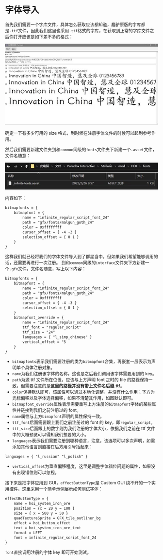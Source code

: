 # 字体导入

<script>
    redirect_github('visual/fonts.md')
</script>

首先我们需要一个字库文件，具体怎么获取应该都知道，蠢驴原版的字库都是`.ttf`文件，因此我们这里也采用`.ttf`格式的字库，在获取到正常的字库文件之后你打开应该是如下差不多的格式：

![img](fonts.assets/clip_image002.jpg)

确定一下有多少可用的 size 格式，到时候在注册字体文件的时候可以起到参考作用。

然后我们需要新建文件夹到和`common`同级的`fonts`文件夹下新建一个`.asset`文件，文件名随意：

![img](fonts.assets/clip_image001.jpg)

内容如下：

```pdx
bitmapfonts = {
    bitmapfont = {
        name = "infinite_regular_script_font_24"
        path = "gfx/fonts/malgun_goth_24"
        color = 0xffffffff
        cursor_offset = { -4 -3 }
        selection_offset = { 0 1 }
    }
}
```

这样我们就已经将我们的字体文件导入到了群星当中，但如果我们希望能够调用的话，还需要再进行一次注册。
到和`common`同级的`interface`文件夹下方新建一个`.gfx`文件，文件名随意，写上以下内容：

```pdx
bitmapfonts = {
    bitmapfont = {
        name = "infinite_regular_script_font_24"
        path = "gfx/fonts/malgun_goth_24"
        color = 0xffffffff
        cursor_offset = { -4 -3 }
        selection_offset = { 0 1 }
    }
    bitmapfont_override = {
        name = "infinite_regular_script_font_24"
        ttf_font = "regular_script"
        ttf_size = "24"
        languages = { "l_simp_chinese" }
        vertical_offset = "5
    }
}
```

-   `bitmapfonts`表示我们需要注册的类为`bitmapfont`合集，再嵌套一层表示为声明单个具体注册对象。
-   `name`为我们注册该字体的名称，这也是之后我们调用该字体需要用到的 key。
-   `path`为源 ttf 文件所在位置，应该与上方声明 font 之时的 file 的路径保持一致，但需要注意的是**这里的路径并没有带上文件名后缀.ttf**。
-   `color`保持默认即可，该属性可以通过本地化调整，并没有什么作用；下方为光标偏移以及字体选择偏移，如果不清楚其作用，如图默认即可。
-   `bitmapfont_override`属性表示需要重写上方注册的`bitmapfont`字体的某些属性并链接到我们之前注册过的 font。
-   `name`属性与上方`bimapfont`声明的属性保持一致。
-   `ttf_font`后面需要跟上我们之前注册过的 font 的 key，即`regular_script`。
-   `ttf_size`后面跟上的数字则为我们注册的字体大小，依据我们之前在 ttf 文件中的大概预览可以得知我们想要的大小。
-   `languages`表示我们需要注册到哪种语言，注意，该选项可以多次声明，如需添加其他语言则直接在后方用引号括起来：

```pdx
languages = { "l_russian" "l_polish" }
```

-   `vertical_offset`为垂直偏移程度，这里是调整字体错位问题的属性，如果没有出现错位则可以忽视。

接下来是把字体应用到 GUI，`effectButtonType`是 Custom GUI 绕不开的一个实用控件，这里采用一个简单示例展示如何测试字体：

```pdx
effectButtonType = {
    name = hoi_system_iron_ore
    position = {x = 20 y = 100 }
    size = { x = 500 y = 50 }
    quadTextureSprite = GFX_tile_outliner_bg
    effect = hoi_button_effect
    text = hoi_system_iron_ore_text
    format = LEFT
    font = infinite_regular_script_font_24
}
```

`font`直接调用注册的字体 key 即可开始测试。
